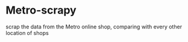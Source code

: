# Metro-scrapy
scrap the data from the Metro online shop, comparing with every other location of shops
